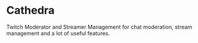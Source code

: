# Cathedra

Twitch Moderator and Streamer Management for chat moderation, stream management and a lot of useful features.
